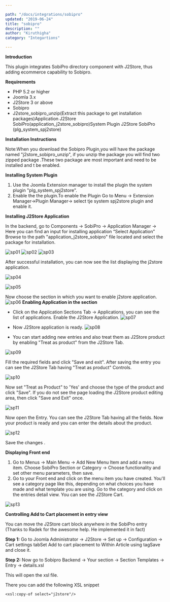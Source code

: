 ```yaml
---

path: "/docs/integrations/sobipro"
updated: "2019-06-24"
title: "sobipro"
description: ""
author: "Kiruthigha"
category: "Integartions"

---
```


**Introduction**

This plugin integrates SobiPro directory component with J2Store, thus adding ecommerce capability to Sobipro.

**Requirements**

* PHP 5.2 or higher
* Joomla 3.x
* J2Store 3 or above
* Sobipro
* J2store_sobipro_unzip(Extract this package to get installation packages)Application J2Store SobiPro(application_j2store_sobipro)System Plugin J2Store SobiPro (plg_system_spj2store)

**Installation Instructions**

Note:When you download the Sobipro Plugin,you will have the package named "j2store_sobipro_unzip", if you unzip the package you will find two zipped package .These two package are most important and need to be installed and t be enabled.

**Installing System Plugin**

1. Use the Joomla Extension manager to install the plugin the system plugin "plg_system_spj2store".
2. Enable the the plugin.To enable the Plugin Go to Menu -> Extension Manager->Plugin Manager-> select tje system spj2store plugin and enable it.


**Installing J2Store Application**

In the backend, go to Components -> SobiPro -> Application Manager -> Here you can find an input for installing application  “Select Application” Browse to the path "application_j2store_sobipro" file located and select the package for installation.

![sp01](../../images/integrations/Sobipro/sobipro_step_1.png)
![sp02](../../images/integrations/Sobipro/sobipro_step_2.png)
![sp03](../../images/integrations/Sobipro/sobipro_step_3.png)

After successful installation, you can now see the list displaying the j2store application.

![sp04](../../images/integrations/Sobipro/sobipro_step_4.png)

![sp05](../../images/integrations/Sobipro/sobipro_step_5.png)



Now choose the section in which you want to enable j2store application.
![sp06](../../images/integrations/Sobipro/sobipro_step_6.png)
**Enabling Application in the section**

* Click on the Application Sections Tab -> Applications,   you can see the list of applications. Enable the J2Store Application.
![sp07](../../images/integrations/Sobipro/sobipro_step_7.png)


* Now J2Store application is ready.
![sp08](../../images/integrations/Sobipro/sobipro_step_8.png)


* You can start adding new entries and also treat them as J2Store product by enabling "Treat as product" from the J2Store Tab.

![sp09](../../images/integrations/Sobipro/sobipro_step_9.png)

Fill the required fields and click "Save and exit". After saving the entry you can see the J2Store Tab having "Treat as product" Controls.

![sp10](../../images/integrations/Sobipro/sobipro_step_10.png)





Now set "Treat as Product" to 'Yes' and choose the type of the product and click "Save". If you do not see the page loading the J2Store product editing area, then click "Save and Exit" once.


![sp11](../../images/integrations/Sobipro/sobipro_step_11.png)



Now open the Entry. You can see the J2Store Tab having all the fields. Now your product is ready and you can enter the details about the product.

![sp12](../../images/integrations/Sobipro/sobipro_step_12.png)






Save the changes .

**Displaying Front end**

1. Go to Menus -> Main Menu -> Add New Menu Item and add a menu item. Choose SobiPro Section or Category -> Choose functionality and set other menu parameters, then save.
2. Go to your Front end and click on the menu item you have created. You'll see a category page like this, depending on what choices you have made and what template you are using. Go to the category and click on the entries detail view. You can see the J2Store Cart.

![sp13](../../images/integrations/Sobipro/sobipro_step_13.png)



**Controlling Add to Cart placement in entry view**

You can move the J2Store cart block anywhere in the SobiPro entry (Thanks to Radek for the awesome help. He implemented it in fact)

**Step 1:** Go to Joomla Administrator -> J2Store -> Set up -> Configuration -> Cart settings tabSet Add to cart placement to Within Article using tagSave and close it.

**Step 2:** Now go to Sobipro Backend -> Your section ->  Section Templates -> Entry -> details.xsl

This will open the xsl file.

There you can add the following XSL snippet

`<xsl:copy-of select="j2store"/>`


